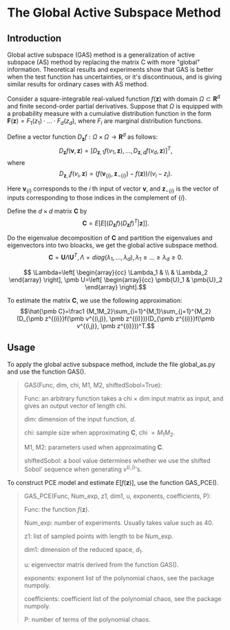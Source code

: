 # The Global Active Subspace Method
## Introduction
Global active subspace (GAS) method is a generalization of active subspace (AS) method by replacing the matrix C with more "global" information. Theoretical results and experiments show that GAS is better when the test function has uncertainties, or it's discontinuous, and is giving similar results for ordinary cases with AS method.

Consider a square-integrable real-valued function $f(\pmb z)$ with domain $\Omega\subset\pmb R^d$ and finite second-order partial derivatives. Suppose that $\Omega$ is equipped with a probability measure with a cumulative distribution function in the form $\pmb F(\pmb z)=F_1(z_1)\cdot \ldots \cdot F_d(z_d)$, where $F_i$ are marginal distribution functions. 

Define a vector function $D_{\pmb z}f:\Omega\times\Omega\rightarrow\pmb R^d$ as follows: 
$$D_{\pmb z}f(\pmb v,\pmb z)=[D_{\pmb z,1}f(v_{1},\pmb z),...,D_{\pmb z,d}f(v_{d},\pmb z)]^T,$$
where
$$D_{\pmb z,i}f(v_{i},\pmb z)=(f(\pmb v_{\{i\}},\pmb z_{-\{i\}})-f(\pmb z))/(v_{i}-z_{i}).$$

Here $\pmb v_{\{i\}}$ corresponds to the $i$ th input of vector $\pmb v$, and $\pmb z_{-\{i\}}$ is the vector of inputs corresponding to those indices in the complement of $\{i\}$. 

Define the $d\times d$ matrix $\pmb C$ by
$$\pmb C=E[E[(D_{\pmb z}f)(D_{\pmb z}f)^T|\pmb z]].$$

Do the eigenvalue decomposition of $\pmb C$ and partition the eigenvalues and eigenvectors into two bloacks, we get the global active subspace method.
$$\pmb C=\pmb U\Lambda \pmb U^T,\Lambda=diag(\lambda_1,...,\lambda_d), \lambda_1\geq...\geq \lambda_d\geq 0.$$

$$
\Lambda=\left[
\begin{array}{cc}
    \Lambda_1 &  \\
     & \Lambda_2
\end{array}
\right],   
\pmb U=\left[
\begin{array}{cc}
    \pmb{U}_1 &  \pmb{U}_2
\end{array}
\right].$$


To estimate the matrix $\pmb C$, we use the following approximation:
$$\hat{\pmb C}=\frac1 {M_1M_2}\sum_{i=1}^{M_1}\sum_{j=1}^{M_2}(D_{\pmb z^{(i)}}f(\pmb v^{(i,j)}, \pmb z^{(i)}))(D_{\pmb z^{(i)}}f(\pmb v^{(i,j)}, \pmb z^{(i)}))^T.$$


## Usage
To apply the global active subspace method, include the file global_as.py and use the function GAS(). 

>GAS(Func, dim, chi, M1, M2, shiftedSobol=True):
>
>Func: an arbitrary function takes a chi $\times$ dim input matrix as input, and gives an output vector of length chi.
>
>dim: dimension of the input function, $d$.
>
>chi: sample size when approximating $\pmb C$, chi $=M_1M_2$.
>
>M1, M2: parameters used when approximating $\pmb C$.
>
>shiftedSobol: a bool value determines whether we use the shifted Sobol' sequence when generating $v^{(i,j)}$'s. 

To construct PCE model and estimate $E[f(\pmb z)]$, use the function GAS_PCE().

>GAS_PCE(Func, Num_exp, z1, dim1, u, exponents, coefficients, P):
>
>Func: the function $f(\pmb z)$.
>
>Num_exp: number of experiments. Usually takes value such as $40$.
>
>z1: list of sampled points with length to be Num_exp.
>
>dim1: dimension of the reduced space, $d_1$.
>
>u: eigenvector matrix derived from the function GAS(). 
>
>exponents: exponent list of the polynomial chaos, see the package numpoly.
>
>coefficients: coefficient list of the polynomial chaos, see the package numpoly.
>
>P: number of terms of the polynomial chaos.
